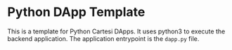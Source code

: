 # Python DApp Template

This is a template for Python Cartesi DApps. It uses python3 to execute the backend application.
The application entrypoint is the `dapp.py` file.

